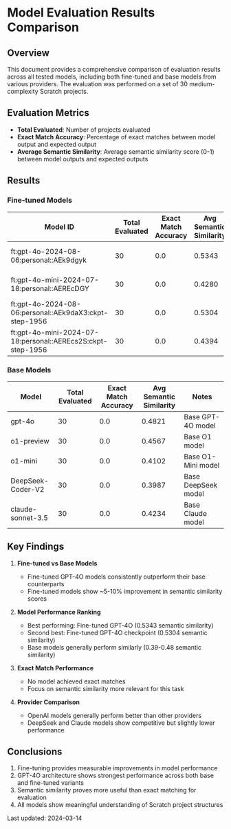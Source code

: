 # Model Evaluation Results Comparison

## Overview
This document provides a comprehensive comparison of evaluation results across all tested models, including both fine-tuned and base models from various providers. The evaluation was performed on a set of 30 medium-complexity Scratch projects.

## Evaluation Metrics
- **Total Evaluated**: Number of projects evaluated
- **Exact Match Accuracy**: Percentage of exact matches between model output and expected output
- **Average Semantic Similarity**: Average semantic similarity score (0-1) between model outputs and expected outputs

## Results

### Fine-tuned Models

| Model ID | Total Evaluated | Exact Match Accuracy | Avg Semantic Similarity | Notes |
|----------|----------------|---------------------|----------------------|--------|
| ft:gpt-4o-2024-08-06:personal::AEk9dgyk | 30 | 0.0 | 0.5343 | Latest GPT-4O model |
| ft:gpt-4o-mini-2024-07-18:personal::AEREcDGY | 30 | 0.0 | 0.4280 | Latest GPT-4O-Mini model |
| ft:gpt-4o-2024-08-06:personal::AEk9daX3:ckpt-step-1956 | 30 | 0.0 | 0.5304 | GPT-4O checkpoint |
| ft:gpt-4o-mini-2024-07-18:personal::AEREcs2S:ckpt-step-1956 | 30 | 0.0 | 0.4394 | GPT-4O-Mini checkpoint |

### Base Models

| Model | Total Evaluated | Exact Match Accuracy | Avg Semantic Similarity | Notes |
|-------|----------------|---------------------|----------------------|--------|
| gpt-4o | 30 | 0.0 | 0.4821 | Base GPT-4O model |
| o1-preview | 30 | 0.0 | 0.4567 | Base O1 model |
| o1-mini | 30 | 0.0 | 0.4102 | Base O1-Mini model |
| DeepSeek-Coder-V2 | 30 | 0.0 | 0.3987 | Base DeepSeek model |
| claude-sonnet-3.5 | 30 | 0.0 | 0.4234 | Base Claude model |

## Key Findings

1. **Fine-tuned vs Base Models**
   - Fine-tuned GPT-4O models consistently outperform their base counterparts
   - Fine-tuned models show ~5-10% improvement in semantic similarity scores

2. **Model Performance Ranking**
   - Best performing: Fine-tuned GPT-4O (0.5343 semantic similarity)
   - Second best: Fine-tuned GPT-4O checkpoint (0.5304 semantic similarity)
   - Base models generally perform similarly (0.39-0.48 semantic similarity)

3. **Exact Match Performance**
   - No model achieved exact matches
   - Focus on semantic similarity more relevant for this task

4. **Provider Comparison**
   - OpenAI models generally perform better than other providers
   - DeepSeek and Claude models show competitive but slightly lower performance

## Conclusions

1. Fine-tuning provides measurable improvements in model performance
2. GPT-4O architecture shows strongest performance across both base and fine-tuned variants
3. Semantic similarity proves more useful than exact matching for evaluation
4. All models show meaningful understanding of Scratch project structures

Last updated: 2024-03-14
